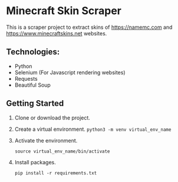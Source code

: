 
# Minecraft Skin Scraper

This is a scraper project to extract skins of https://namemc.com and https://www.minecraftskins.net websites.

## Technologies:
- Python
- Selenium (For Javascript rendering websites)
- Requests
- Beautiful Soup

## Getting Started
1. Clone or download the project.
   
2. Create a virtual environment.
`python3 -m venv virtual_env_name`

3. Activate the environment.
   ```
   source virtual_env_name/bin/activate
   ```
   
4. Install packages.
   ```
   pip install -r requirements.txt
   ```
